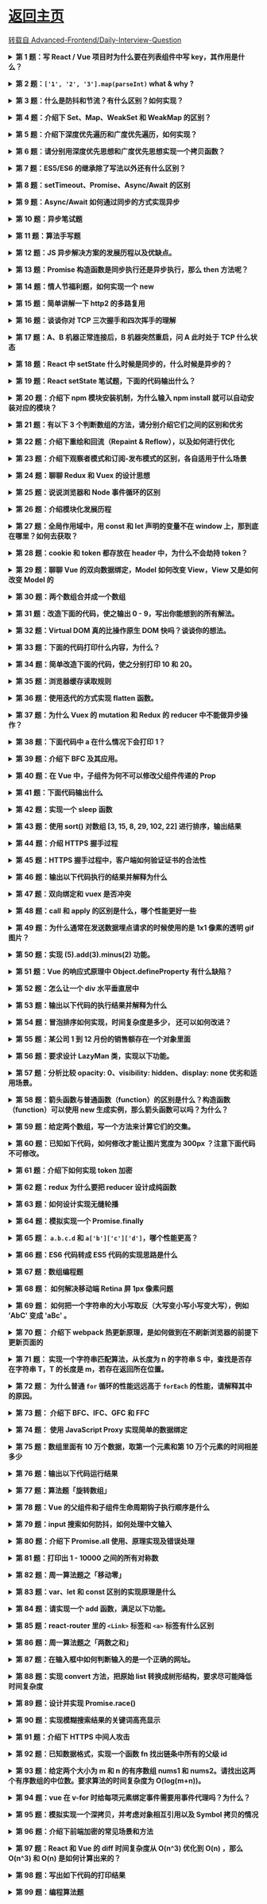 # [返回主页](https://github.com/yisainan/web-interview/blob/master/README.md)

[转载自 Advanced-Frontend/Daily-Interview-Question](https://github.com/Advanced-Frontend/Daily-Interview-Question)

<b><details><summary>第 1 题：写 React / Vue 项目时为什么要在列表组件中写 key，其作用是什么？</summary></b>

答案：key 是给每一个 vnode（虚拟节点）的唯一 id,可以依靠 key,更准确, 更快的拿到 oldVnode 中对应的 vnode 节点。

1. 更准确
   因为带 key 就不是就地复用了，在 sameNode 函数 a.key === b.key 对比中可以避免就地复用的情况。所以会更加准确。

2. 更快
   利用 key 的唯一性生成 map 对象来获取对应节点，比遍历方式更快。

公司：滴滴、饿了么

解析：[第 1 题](https://github.com/Advanced-Frontend/Daily-Interview-Question/issues/1)

</details>

<b><details><summary>第 2 题：`['1', '2', '3'].map(parseInt)` what & why ?</summary></b>

答案：[1, NaN, NaN]

- parseInt('1', 0) //radix 为 0 时，且 string 参数不以“0x”和“0”开头时，按照 10 为基数处理。这个时候返回 1
- parseInt('2', 1) //基数为 1（1 进制）表示的数中，最大值小于 2，所以无法解析，返回 NaN
- parseInt('3', 2) //基数为 2（2 进制）表示的数中，最大值小于 3，所以无法解析，返回 NaN

解析：[第 2 题](https://github.com/Advanced-Frontend/Daily-Interview-Question/issues/4)

</details>

<b><details><summary>第 3 题：什么是防抖和节流？有什么区别？如何实现？</summary></b>

答案：

1、防抖(debounce)：触发高频事件后 n 秒内函数只会执行一次，如果 n 秒内高频事件再次被触发，则重新计算时间

举例：就好像在百度搜索时，每次输入之后都有联想词弹出，这个控制联想词的方法就不可能是输入框内容一改变就触发的，他一定是当你结束输入一段时间之后才会触发。

节流(thorttle)：高频事件触发，但在 n 秒内只会执行一次，所以节流会稀释函数的执行频率

举例：预定一个函数只有在大于等于执行周期时才执行，周期内调用不执行。就好像你在淘宝抢购某一件限量热卖商品时，你不断点刷新点购买，可是总有一段时间你点上是没有效果，这里就用到了节流，就是怕点的太快导致系统出现bug。

2、区别：防抖动是将多次执行变为最后一次执行，节流是将多次执行变成每隔一段时间执行。

公司：挖财

解析：[第 3 题](https://github.com/Advanced-Frontend/Daily-Interview-Question/issues/5)

</details>

<b><details><summary>第 4 题：介绍下 Set、Map、WeakSet 和 WeakMap 的区别？</summary></b>

答案：

1、Set

- 成员唯一、无序且不重复；
- [value, value]，键值与键名是一致的（或者说只有键值，没有键名）；
- 可以遍历，方法有：add、delete、has、clear、entries、forEach、keys、values
- Set 也能用来保存 NaN 和 undefined， 如果有重复的 NaN， Set 会认为就一个 NaN(实际上 NaN!=NaN);

2、Map

- 本质上是键值对的集合，类似集合；
- 可以遍历，方法很多，可以跟各种数据格式转换。

3、WeakSet

- 成员都是对象；
- 成员都是弱引用，可以被垃圾回收机制回收，可以用来保存 DOM 节点，不容易造成内存泄漏；
- 不能遍历，方法有 add、delete、has。

4、WeakMap

- 只接受对象作为键名（null 除外），不接受其他类型的值作为键名；
- 键名是弱引用，键值可以是任意的，键名所指向的对象可以被垃圾回收，此时键名是无效的；
- 不能遍历，方法有 get、set、has、delete。

解析：[第 4 题](https://github.com/Advanced-Frontend/Daily-Interview-Question/issues/6)

</details>

<b><details><summary>第 5 题：介绍下深度优先遍历和广度优先遍历，如何实现？</summary></b>

答案：

解析：[第 5 题](https://github.com/Advanced-Frontend/Daily-Interview-Question/issues/9)

</details>

<b><details><summary>第 6 题：请分别用深度优先思想和广度优先思想实现一个拷贝函数？</summary></b>

答案：

解析：[第 6 题](https://github.com/Advanced-Frontend/Daily-Interview-Question/issues/10)

</details>

<b><details><summary>第 7 题：ES5/ES6 的继承除了写法以外还有什么区别？</summary></b>

答案：

解析：[第 7 题](https://github.com/Advanced-Frontend/Daily-Interview-Question/issues/20)

</details>

<b><details><summary>第 8 题：setTimeout、Promise、Async/Await 的区别</summary></b>

答案：

解析：[第 8 题](https://github.com/Advanced-Frontend/Daily-Interview-Question/issues/33)

</details>

<b><details><summary>第 9 题：Async/Await 如何通过同步的方式实现异步</summary></b>

答案：

公司：头条、微医

解析：[第 9 题](https://github.com/Advanced-Frontend/Daily-Interview-Question/issues/156)

</details>

<b><details><summary>第 10 题：异步笔试题</summary></b>

答案：

> 请写出下面代码的运行结果

```js
async function async1() {
  console.log("async1 start");
  await async2();
  console.log("async1 end");
}
async function async2() {
  console.log("async2");
}
console.log("script start");
setTimeout(function() {
  console.log("setTimeout");
}, 0);
async1();
new Promise(function(resolve) {
  console.log("promise1");
  resolve();
}).then(function() {
  console.log("promise2");
});
console.log("script end");
```

公司：头条

答案：

```js
// script start
// async1 start
// async2
// promise1
// script end
// async1 end
// promise2
// undefined
// setTimeout
```

解析：[第 10 题](https://github.com/Advanced-Frontend/Daily-Interview-Question/issues/7)

</details>

<b><details><summary>第 11 题：算法手写题</summary></b>

答案：

> 已知如下数组：
>
> var arr = [ [1, 2, 2], [3, 4, 5, 5], [6, 7, 8, 9, [11, 12, [12, 13, [14] ] ] ], 10];
>
> 编写一个程序将数组扁平化去并除其中重复部分数据，最终得到一个升序且不重复的数组

公司：携程

答案：

```js
Array.from(new Set(arr.flat(Infinity))).sort((a, b) => {
  return a - b;
});
```

拆解：

```js
arr.flat(Infinity); // 1.所有元素放到同一数组
//  [1, 2, 2, 3, 4, 5, 5, 6, 7, 8, 9, 11, 12, 12, 13, 14, 10]
Array.from(new Set(arr.flat(Infinity))).sort((a, b) => {
  return a - b;
}); // 2.去重及排序
// [1, 2, 3, 4, 5, 6, 7, 8, 9, 10, 11, 12, 13, 14]
```

解析：[第 11 题](https://github.com/Advanced-Frontend/Daily-Interview-Question/issues/8)

</details>

<b><details><summary>第 12 题：JS 异步解决方案的发展历程以及优缺点。</summary></b>

答案：

公司：滴滴、挖财、微医、海康

解析：[第 12 题](https://github.com/Advanced-Frontend/Daily-Interview-Question/issues/11)

</details>

<b><details><summary>第 13 题：Promise 构造函数是同步执行还是异步执行，那么 then 方法呢？</summary></b>

答案：

公司：微医

解析：[第 13 题](https://github.com/Advanced-Frontend/Daily-Interview-Question/issues/19)

</details>

<b><details><summary>第 14 题：情人节福利题，如何实现一个 new</summary></b>

答案：

公司：兑吧

解析：[第 14 题](https://github.com/Advanced-Frontend/Daily-Interview-Question/issues/12)

</details>

<b><details><summary>第 15 题：简单讲解一下 http2 的多路复用</summary></b>

答案：

公司：网易

解析：[第 15 题](https://github.com/Advanced-Frontend/Daily-Interview-Question/issues/14)

</details>

<b><details><summary>第 16 题：谈谈你对 TCP 三次握手和四次挥手的理解</summary></b>

答案：

解析：[第 16 题](https://github.com/Advanced-Frontend/Daily-Interview-Question/issues/15)

</details>

<b><details><summary>第 17 题：A、B 机器正常连接后，B 机器突然重启，问 A 此时处于 TCP 什么状态</summary></b>

答案：

> 如果 A 与 B 建立了正常连接后，从未相互发过数据，这个时候 B 突然机器重启，问 A 此时处于 TCP 什么状态？如何消除服务器程序中的这个状态？（超纲题，了解即可）

解析：[第 17 题](https://github.com/Advanced-Frontend/Daily-Interview-Question/issues/21)

</details>

<b><details><summary>第 18 题：React 中 setState 什么时候是同步的，什么时候是异步的？</summary></b>

答案：
公司：微医

解析：[第 18 题](https://github.com/Advanced-Frontend/Daily-Interview-Question/issues/17)

</details>

<b><details><summary>第 19 题：React setState 笔试题，下面的代码输出什么？</summary></b>

答案：

```js
class Example extends React.Component {
  constructor() {
    super();
    this.state = {
      val: 0
    };
  }

  componentDidMount() {
    this.setState({ val: this.state.val + 1 });
    console.log(this.state.val); // 第 1 次 log

    this.setState({ val: this.state.val + 1 });
    console.log(this.state.val); // 第 2 次 log

    setTimeout(() => {
      this.setState({ val: this.state.val + 1 });
      console.log(this.state.val); // 第 3 次 log

      this.setState({ val: this.state.val + 1 });
      console.log(this.state.val); // 第 4 次 log
    }, 0);
  }

  render() {
    return null;
  }
}
```

解析：[第 19 题](https://github.com/Advanced-Frontend/Daily-Interview-Question/issues/18)

</details>

<b><details><summary>第 20 题：介绍下 npm 模块安装机制，为什么输入 npm install 就可以自动安装对应的模块？</summary></b>

答案：
解析：[第 20 题](https://github.com/Advanced-Frontend/Daily-Interview-Question/issues/22)

</details>

<b><details><summary>第 21 题：有以下 3 个判断数组的方法，请分别介绍它们之间的区别和优劣</summary></b>

答案：

> Object.prototype.toString.call() 、 instanceof 以及 Array.isArray()

解析：[第 21 题](https://github.com/Advanced-Frontend/Daily-Interview-Question/issues/23)

</details>

<b><details><summary>第 22 题：介绍下重绘和回流（Repaint & Reflow），以及如何进行优化</summary></b>

答案：
解析：[第 22 题](https://github.com/Advanced-Frontend/Daily-Interview-Question/issues/24)

</details>

<b><details><summary>第 23 题：介绍下观察者模式和订阅-发布模式的区别，各自适用于什么场景</summary></b>

答案：
解析：[第 23 题](https://github.com/Advanced-Frontend/Daily-Interview-Question/issues/25)

</details>

<b><details><summary>第 24 题：聊聊 Redux 和 Vuex 的设计思想</summary></b>

答案：
解析：[第 24 题](https://github.com/Advanced-Frontend/Daily-Interview-Question/issues/45)

</details>

<b><details><summary>第 25 题：说说浏览器和 Node 事件循环的区别</summary></b>

答案：
解析：[第 25 题](https://github.com/Advanced-Frontend/Daily-Interview-Question/issues/26)

</details>

<b><details><summary>第 26 题：介绍模块化发展历程</summary></b>

答案：

可从 IIFE、AMD、CMD、CommonJS、UMD、webpack(require.ensure)、ES Module、`<script type="module">` 这几个角度考虑。

解析：[第 26 题](https://github.com/Advanced-Frontend/Daily-Interview-Question/issues/28)

</details>

<b><details><summary>第 27 题：全局作用域中，用 const 和 let 声明的变量不在 window 上，那到底在哪里？如何去获取？</summary></b>

答案：

解析：[第 27 题](https://github.com/Advanced-Frontend/Daily-Interview-Question/issues/30)

</details>

<b><details><summary>第 28 题：cookie 和 token 都存放在 header 中，为什么不会劫持 token？</summary></b>

答案：
解析：[第 28 题](https://github.com/Advanced-Frontend/Daily-Interview-Question/issues/31)

</details>

<b><details><summary>第 29 题：聊聊 Vue 的双向数据绑定，Model 如何改变 View，View 又是如何改变 Model 的</summary></b>

答案：
解析：[第 29 题](https://github.com/Advanced-Frontend/Daily-Interview-Question/issues/34)

</details>

<b><details><summary>第 30 题：两个数组合并成一个数组</summary></b>

答案：
请把两个数组 ['A1', 'A2', 'B1', 'B2', 'C1', 'C2', 'D1', 'D2'] 和 ['A', 'B', 'C', 'D']，合并为 ['A1', 'A2', 'A', 'B1', 'B2', 'B', 'C1', 'C2', 'C', 'D1', 'D2', 'D']。

解析： [第 30 题](https://github.com/Advanced-Frontend/Daily-Interview-Question/issues/39)

</details>

<b><details><summary>第 31 题：改造下面的代码，使之输出 0 - 9，写出你能想到的所有解法。</summary></b>

答案：

```js
for (var i = 0; i < 10; i++) {
  setTimeout(() => {
    console.log(i);
  }, 1000);
}
```

解析：[第 31 题](https://github.com/Advanced-Frontend/Daily-Interview-Question/issues/43)

</details>

<b><details><summary>第 32 题：Virtual DOM 真的比操作原生 DOM 快吗？谈谈你的想法。</summary></b>

答案：
解析：[第 32 题](https://github.com/Advanced-Frontend/Daily-Interview-Question/issues/47)

</details>

<b><details><summary>第 33 题：下面的代码打印什么内容，为什么？</summary></b>

答案：

```js
var b = 10;
(function b() {
  b = 20;
  console.log(b);
})();
```

解析：[第 33 题](https://github.com/Advanced-Frontend/Daily-Interview-Question/issues/48)

</details>

<b><details><summary>第 34 题：简单改造下面的代码，使之分别打印 10 和 20。</summary></b>

答案：

```js
var b = 10;
(function b() {
  b = 20;
  console.log(b);
})();
```

解析：[第 34 题](https://github.com/Advanced-Frontend/Daily-Interview-Question/issues/51)

</details>

<b><details><summary>第 35 题：浏览器缓存读取规则</summary></b>

答案：

可以分成 Service Worker、Memory Cache、Disk Cache 和 Push Cache，那请求的时候 from memory cache 和 from disk cache 的依据是什么，哪些数据什么时候存放在 Memory Cache 和 Disk Cache 中？

解析：[第 35 题](https://github.com/Advanced-Frontend/Daily-Interview-Question/issues/53)

</details>

<b><details><summary>第 36 题：使用迭代的方式实现 flatten 函数。</summary></b>

答案：
解析：[第 36 题](https://github.com/Advanced-Frontend/Daily-Interview-Question/issues/54)

</details>

<b><details><summary>第 37 题：为什么 Vuex 的 mutation 和 Redux 的 reducer 中不能做异步操作？</summary></b>

答案：
解析：[第 37 题](https://github.com/Advanced-Frontend/Daily-Interview-Question/issues/65)

</details>

<b><details><summary>第 38 题：下面代码中 a 在什么情况下会打印 1？</summary></b>

答案：

```js
var a = ?;
if(a == 1 && a == 2 && a == 3){
 	console.log(1);
}
```

解析：[第 38 题](https://github.com/Advanced-Frontend/Daily-Interview-Question/issues/57)

公司：京东

</details>

<b><details><summary>第 39 题：介绍下 BFC 及其应用。</summary></b>

答案：
解析：[第 39 题](https://github.com/Advanced-Frontend/Daily-Interview-Question/issues/59)

</details>

<b><details><summary>第 40 题：在 Vue 中，子组件为何不可以修改父组件传递的 Prop</summary></b>

答案：
如果修改了，Vue 是如何监控到属性的修改并给出警告的。

解析：[第 40 题](https://github.com/Advanced-Frontend/Daily-Interview-Question/issues/60)

</details>

<b><details><summary>第 41 题：下面代码输出什么</summary></b>

答案：

```js
var a = 10;
(function() {
  console.log(a);
  a = 5;
  console.log(window.a);
  var a = 20;
  console.log(a);
})();
```

解析：[第 41 题](https://github.com/Advanced-Frontend/Daily-Interview-Question/issues/61)

</details>

<b><details><summary>第 42 题：实现一个 sleep 函数</summary></b>

答案：
比如 sleep(1000) 意味着等待 1000 毫秒，可从 Promise、Generator、Async/Await 等角度实现

解析：[第 42 题](https://github.com/Advanced-Frontend/Daily-Interview-Question/issues/63)

</details>

<b><details><summary>第 43 题：使用 sort() 对数组 [3, 15, 8, 29, 102, 22] 进行排序，输出结果</summary></b>

答案：
解析：[第 43 题](https://github.com/Advanced-Frontend/Daily-Interview-Question/issues/66)

</details>

<b><details><summary>第 44 题：介绍 HTTPS 握手过程</summary></b>

答案：
解析：[第 44 题](https://github.com/Advanced-Frontend/Daily-Interview-Question/issues/70)

</details>

<b><details><summary>第 45 题：HTTPS 握手过程中，客户端如何验证证书的合法性</summary></b>

答案：
解析：[第 45 题](https://github.com/Advanced-Frontend/Daily-Interview-Question/issues/74)

</details>

<b><details><summary>第 46 题：输出以下代码执行的结果并解释为什么</summary></b>

答案：

```js
var obj = {
  "2": 3,
  "3": 4,
  length: 2,
  splice: Array.prototype.splice,
  push: Array.prototype.push
};
obj.push(1);
obj.push(2);
console.log(obj);
```

解析：[第 46 题](https://github.com/Advanced-Frontend/Daily-Interview-Question/issues/76)

</details>

<b><details><summary>第 47 题：双向绑定和 vuex 是否冲突</summary></b>

答案：
解析：[第 47 题](https://github.com/Advanced-Frontend/Daily-Interview-Question/issues/81)

</details>

<b><details><summary>第 48 题：call 和 apply 的区别是什么，哪个性能更好一些</summary></b>

答案：
解析：[第 48 题](https://github.com/Advanced-Frontend/Daily-Interview-Question/issues/84)

</details>

<b><details><summary>第 49 题：为什么通常在发送数据埋点请求的时候使用的是 1x1 像素的透明 gif 图片？</summary></b>

答案：
解析：[第 49 题](https://github.com/Advanced-Frontend/Daily-Interview-Question/issues/87)

</details>

<b><details><summary>第 50 题：实现 (5).add(3).minus(2) 功能。</summary></b>

答案：

> 例： 5 + 3 - 2，结果为 6

解析：[第 50 题](https://github.com/Advanced-Frontend/Daily-Interview-Question/issues/88)

公司：百度

</details>

<b><details><summary>第 51 题：Vue 的响应式原理中 Object.defineProperty 有什么缺陷？</summary></b>

答案：
为什么在 Vue3.0 采用了 Proxy，抛弃了 Object.defineProperty？

解析：[第 51 题](https://github.com/Advanced-Frontend/Daily-Interview-Question/issues/90)

</details>

<b><details><summary>第 52 题：怎么让一个 div 水平垂直居中</summary></b>

答案：
解析：[第 52 题](https://github.com/Advanced-Frontend/Daily-Interview-Question/issues/92)

</details>

<b><details><summary>第 53 题：输出以下代码的执行结果并解释为什么</summary></b>

答案：

```js
var a = { n: 1 };
var b = a;
a.x = a = { n: 2 };

console.log(a.x);
console.log(b.x);
```

解析：[第 53 题](https://github.com/Advanced-Frontend/Daily-Interview-Question/issues/93)

</details>

<b><details><summary>第 54 题：冒泡排序如何实现，时间复杂度是多少， 还可以如何改进？</summary></b>

答案：
解析：[第 54 题](https://github.com/Advanced-Frontend/Daily-Interview-Question/issues/94)

</details>

<b><details><summary>第 55 题：某公司 1 到 12 月份的销售额存在一个对象里面</summary></b>

答案：
如下：{1:222, 2:123, 5:888}，请把数据处理为如下结构：[222, 123, null, null, 888, null, null, null, null, null, null, null]。

解析：[第 55 题](https://github.com/Advanced-Frontend/Daily-Interview-Question/issues/96)

</details>

<b><details><summary>第 56 题：要求设计 LazyMan 类，实现以下功能。</summary></b>

答案：

```js
LazyMan("Tony");
// Hi I am Tony

LazyMan("Tony")
  .sleep(10)
  .eat("lunch");
// Hi I am Tony
// 等待了10秒...
// I am eating lunch

LazyMan("Tony")
  .eat("lunch")
  .sleep(10)
  .eat("dinner");
// Hi I am Tony
// I am eating lunch
// 等待了10秒...
// I am eating diner

LazyMan("Tony")
  .eat("lunch")
  .eat("dinner")
  .sleepFirst(5)
  .sleep(10)
  .eat("junk food");
// Hi I am Tony
// 等待了5秒...
// I am eating lunch
// I am eating dinner
// 等待了10秒...
// I am eating junk food
```

解析：[第 56 题](https://github.com/Advanced-Frontend/Daily-Interview-Question/issues/98)

</details>

<b><details><summary>第 57 题：分析比较 opacity: 0、visibility: hidden、display: none 优劣和适用场景。</summary></b>

答案：
解析：[第 57 题](https://github.com/Advanced-Frontend/Daily-Interview-Question/issues/100)

</details>

<b><details><summary>第 58 题：箭头函数与普通函数（function）的区别是什么？构造函数（function）可以使用 new 生成实例，那么箭头函数可以吗？为什么？</summary></b>

答案：
解析：[第 58 题](https://github.com/Advanced-Frontend/Daily-Interview-Question/issues/101)

</details>

<b><details><summary>第 59 题：给定两个数组，写一个方法来计算它们的交集。</summary></b>

答案：

> 例如：给定 nums1 = [1, 2, 2, 1]，nums2 = [2, 2]，返回 [2, 2]。

解析：[第 59 题](https://github.com/Advanced-Frontend/Daily-Interview-Question/issues/102)

</details>

<b><details><summary>第 60 题：已知如下代码，如何修改才能让图片宽度为 300px ？注意下面代码不可修改。</summary></b>

答案：

> `<img src="1.jpg" style="width:480px!important;”>`

解析：[第 60 题](https://github.com/Advanced-Frontend/Daily-Interview-Question/issues/105)

</details>

<b><details><summary>第 61 题：介绍下如何实现 token 加密</summary></b>

答案：
解析：[第 61 题](https://github.com/Advanced-Frontend/Daily-Interview-Question/issues/106)

</details>

<b><details><summary>第 62 题：redux 为什么要把 reducer 设计成纯函数</summary></b>

答案：
解析：[第 62 题](https://github.com/Advanced-Frontend/Daily-Interview-Question/issues/107)

</details>

<b><details><summary>第 63 题：如何设计实现无缝轮播</summary></b>

答案：
解析：[第 63 题](https://github.com/Advanced-Frontend/Daily-Interview-Question/issues/108)

</details>

<b><details><summary>第 64 题：模拟实现一个 Promise.finally</summary></b>

答案：
解析：[第 64 题](https://github.com/Advanced-Frontend/Daily-Interview-Question/issues/109)

</details>

<b><details><summary>第 65 题： `a.b.c.d` 和 `a['b']['c']['d']`，哪个性能更高？</summary></b>

答案：
解析：[第 65 题](https://github.com/Advanced-Frontend/Daily-Interview-Question/issues/111)

</details>

<b><details><summary>第 66 题：ES6 代码转成 ES5 代码的实现思路是什么</summary></b>

答案：
解析：[第 66 题](https://github.com/Advanced-Frontend/Daily-Interview-Question/issues/112)

</details>

<b><details><summary>第 67 题：数组编程题</summary></b>

答案：
随机生成一个长度为 10 的整数类型的数组，例如 `[2, 10, 3, 4, 5, 11, 10, 11, 20]`，将其排列成一个新数组，要求新数组形式如下，例如 `[[2, 3, 4, 5], [10, 11], [20]]`。

解析：[第 67 题](https://github.com/Advanced-Frontend/Daily-Interview-Question/issues/113)

</details>

<b><details><summary>第 68 题： 如何解决移动端 Retina 屏 1px 像素问题</summary></b>

答案：
解析：[第 68 题](https://github.com/Advanced-Frontend/Daily-Interview-Question/issues/115)

</details>

<b><details><summary>第 69 题： 如何把一个字符串的大小写取反（大写变小写小写变大写），例如 ’AbC' 变成 'aBc' 。</summary></b>

答案：
解析：[第 69 题](https://github.com/Advanced-Frontend/Daily-Interview-Question/issues/116)

</details>

<b><details><summary>第 70 题： 介绍下 webpack 热更新原理，是如何做到在不刷新浏览器的前提下更新页面的</summary></b>

答案：
解析：[第 70 题](https://github.com/Advanced-Frontend/Daily-Interview-Question/issues/118)

</details>

<b><details><summary>第 71 题： 实现一个字符串匹配算法，从长度为 n 的字符串 S 中，查找是否存在字符串 T，T 的长度是 m，若存在返回所在位置。</summary></b>

答案：
解析：[第 71 题](https://github.com/Advanced-Frontend/Daily-Interview-Question/issues/119)

</details>

<b><details><summary>第 72 题： 为什么普通 `for` 循环的性能远远高于 `forEach` 的性能，请解释其中的原因。</summary></b>

答案：
![image-20190512225510941](https://ws2.sinaimg.cn/large/006tNc79gy1g2yxbg4ta8j31gh0u048h.jpg)

解析：[第 72 题](https://github.com/Advanced-Frontend/Daily-Interview-Question/issues/121)

</details>

<b><details><summary>第 73 题： 介绍下 BFC、IFC、GFC 和 FFC</summary></b>

答案：
解析：[第 73 题](https://github.com/Advanced-Frontend/Daily-Interview-Question/issues/122)

</details>

<b><details><summary>第 74 题： 使用 JavaScript Proxy 实现简单的数据绑定</summary></b>

答案：
解析：[第 74 题](https://github.com/Advanced-Frontend/Daily-Interview-Question/issues/123)

</details>

<b><details><summary>第 75 题：数组里面有 10 万个数据，取第一个元素和第 10 万个元素的时间相差多少</summary></b>

答案：
解析：[第 75 题](https://github.com/Advanced-Frontend/Daily-Interview-Question/issues/124)

</details>

<b><details><summary>第 76 题：输出以下代码运行结果</summary></b>

答案：

```js
// example 1
var a={}, b='123', c=123;
a[b]='b';
a[c]='c';
console.log(a[b]);

---------------------
// example 2
var a={}, b=Symbol('123'), c=Symbol('123');
a[b]='b';
a[c]='c';
console.log(a[b]);

---------------------
// example 3
var a={}, b={key:'123'}, c={key:'456'};
a[b]='b';
a[c]='c';
console.log(a[b]);
```

解析：[第 76 题](https://github.com/Advanced-Frontend/Daily-Interview-Question/issues/125)

</details>

<b><details><summary>第 77 题：算法题「旋转数组」</summary></b>

答案：

> 给定一个数组，将数组中的元素向右移动 k 个位置，其中 k 是非负数。

示例 1：

```js
输入: [1, 2, 3, 4, 5, 6, 7] 和 k = 3
输出: [5, 6, 7, 1, 2, 3, 4]
解释:
向右旋转 1 步: [7, 1, 2, 3, 4, 5, 6]
向右旋转 2 步: [6, 7, 1, 2, 3, 4, 5]
向右旋转 3 步: [5, 6, 7, 1, 2, 3, 4]
```

示例 2：

```js
输入: [-1, -100, 3, 99] 和 k = 2
输出: [3, 99, -1, -100]
解释:
向右旋转 1 步: [99, -1, -100, 3]
向右旋转 2 步: [3, 99, -1, -100]
```

解析：[第 77 题](https://github.com/Advanced-Frontend/Daily-Interview-Question/issues/126)

</details>

<b><details><summary>第 78 题：Vue 的父组件和子组件生命周期钩子执行顺序是什么</summary></b>

答案：
解析：[第 78 题](https://github.com/Advanced-Frontend/Daily-Interview-Question/issues/128)

</details>

<b><details><summary>第 79 题：input 搜索如何防抖，如何处理中文输入</summary></b>

答案：
解析：[第 79 题](https://github.com/Advanced-Frontend/Daily-Interview-Question/issues/129)

</details>

<b><details><summary>第 80 题：介绍下 Promise.all 使用、原理实现及错误处理</summary></b>

答案：
解析：[第 80 题](https://github.com/Advanced-Frontend/Daily-Interview-Question/issues/130)

</details>

<b><details><summary>第 81 题：打印出 1 - 10000 之间的所有对称数</summary></b>

答案：

> 例如：121、1331 等

解析：[第 81 题](https://github.com/Advanced-Frontend/Daily-Interview-Question/issues/131)

</details>

<b><details><summary>第 82 题：周一算法题之「移动零」</summary></b>

答案：

> 给定一个数组 nums，编写一个函数将所有 0 移动到数组的末尾，同时保持非零元素的相对顺序。
>
> 示例:
>
> ```
> 输入: [0,1,0,3,12]
> 输出: [1,3,12,0,0]
> ```
>
> 说明:
>
> 1. 必须在原数组上操作，不能拷贝额外的数组。
>
> 1. 尽量减少操作次数。

解析：[第 82 题](https://github.com/Advanced-Frontend/Daily-Interview-Question/issues/132)

</details>

<b><details><summary>第 83 题：var、let 和 const 区别的实现原理是什么</summary></b>

答案：
解析：[第 83 题](https://github.com/Advanced-Frontend/Daily-Interview-Question/issues/133)

</details>

<b><details><summary>第 84 题：请实现一个 add 函数，满足以下功能。</summary></b>

答案：

> ```js
> add(1); 			// 1
> add(1)(2);  	// 3
> add(1)(2)(3)；// 6
> add(1)(2, 3); // 6
> add(1, 2)(3); // 6
> add(1, 2, 3); // 6
> ```

解析：[第 84 题](https://github.com/Advanced-Frontend/Daily-Interview-Question/issues/134)

</details>

<b><details><summary>第 85 题：react-router 里的 `<Link>` 标签和 `<a>` 标签有什么区别</summary></b>

答案：

> 如何禁掉 `<a>` 标签默认事件，禁掉之后如何实现跳转。

解析：[第 85 题](https://github.com/Advanced-Frontend/Daily-Interview-Question/issues/135)

</details>

<b><details><summary>第 86 题：周一算法题之「两数之和」</summary></b>

答案：
给定一个整数数组和一个目标值，找出数组中和为目标值的两个数。

你可以假设每个输入只对应一种答案，且同样的元素不能被重复利用。

示例：

```js
给定 nums = [2, 7, 11, 15], target = 9

因为 nums[0] + nums[1] = 2 + 7 = 9
所以返回 [0, 1]
```

解析：[第 86 题](https://github.com/Advanced-Frontend/Daily-Interview-Question/issues/136)

公司：京东、快手

</details>

<b><details><summary>第 87 题：在输入框中如何判断输入的是一个正确的网址。</summary></b>

答案：
解析：[第 87 题](https://github.com/Advanced-Frontend/Daily-Interview-Question/issues/138)

</details>

<b><details><summary>第 88 题：实现 convert 方法，把原始 list 转换成树形结构，要求尽可能降低时间复杂度</summary></b>

答案：
以下数据结构中，id 代表部门编号，name 是部门名称，parentId 是父部门编号，为 0 代表一级部门，现在要求实现一个 convert 方法，把原始 list 转换成树形结构，parentId 为多少就挂载在该 id 的属性 children 数组下，结构如下：

```js
// 原始 list 如下
let list =[
    {id:1,name:'部门A',parentId:0},
    {id:2,name:'部门B',parentId:0},
    {id:3,name:'部门C',parentId:1},
    {id:4,name:'部门D',parentId:1},
    {id:5,name:'部门E',parentId:2},
    {id:6,name:'部门F',parentId:3},
    {id:7,name:'部门G',parentId:2},
    {id:8,name:'部门H',parentId:4}
];
const result = convert(list, ...);

// 转换后的结果如下
let result = [
    {
      id: 1,
      name: '部门A',
      parentId: 0,
      children: [
        {
          id: 3,
          name: '部门C',
          parentId: 1,
          children: [
            {
              id: 6,
              name: '部门F',
              parentId: 3
            }, {
              id: 16,
              name: '部门L',
              parentId: 3
            }
          ]
        },
        {
          id: 4,
          name: '部门D',
          parentId: 1,
          children: [
            {
              id: 8,
              name: '部门H',
              parentId: 4
            }
          ]
        }
      ]
    },
  ···
];
```

解析：[第 88 题](https://github.com/Advanced-Frontend/Daily-Interview-Question/issues/139)

</details>

<b><details><summary>第 89 题：设计并实现 Promise.race()</summary></b>

答案：
解析：[第 89 题](https://github.com/Advanced-Frontend/Daily-Interview-Question/issues/140)

</details>

<b><details><summary>第 90 题：实现模糊搜索结果的关键词高亮显示</summary></b>

答案：
<img src="https://ws3.sinaimg.cn/large/006tNc79ly1g43dykaccuj30u01hc49s.jpg" height="800"/>

解析：[第 90 题](https://github.com/Advanced-Frontend/Daily-Interview-Question/issues/141)

</details>

<b><details><summary>第 91 题：介绍下 HTTPS 中间人攻击</summary></b>

答案：
解析：[第 91 题](https://github.com/Advanced-Frontend/Daily-Interview-Question/issues/142)

</details>

<b><details><summary>第 92 题：已知数据格式，实现一个函数 fn 找出链条中所有的父级 id</summary></b>

答案：

> ```js
> const value = '112'
> const fn = (value) => {
> ...
> }
> fn(value) // 输出 [1， 11， 112]
> ```

<img src="https://ws1.sinaimg.cn/large/006tNc79gy1g45a04ntttj30k20wen01.jpg" height="800"/>

解析：[第 92 题](https://github.com/Advanced-Frontend/Daily-Interview-Question/issues/143)

</details>

<b><details><summary>第 93 题：给定两个大小为 m 和 n 的有序数组 nums1 和 nums2。请找出这两个有序数组的中位数。要求算法的时间复杂度为 O(log(m+n))。</summary></b>

答案：
示例 1：

```js
nums1 = [1, 3];
nums2 = [2];
```

中位数是 2.0

示例 2：

```js
nums1 = [1, 2];
nums2 = [3, 4];
```

中位数是(2 + 3) / 2 = 2.5

解析：[第 93 题](https://github.com/Advanced-Frontend/Daily-Interview-Question/issues/144)

</details>

<b><details><summary>第 94 题：vue 在 v-for 时给每项元素绑定事件需要用事件代理吗？为什么？</summary></b>

答案：
解析：[第 94 题](https://github.com/Advanced-Frontend/Daily-Interview-Question/issues/145)

</details>

<b><details><summary>第 95 题：模拟实现一个深拷贝，并考虑对象相互引用以及 Symbol 拷贝的情况</summary></b>

答案：
解析：[第 95 题](https://github.com/Advanced-Frontend/Daily-Interview-Question/issues/148)

</details>

<b><details><summary>第 96 题：介绍下前端加密的常见场景和方法</summary></b>

答案：
解析：[第 96 题](https://github.com/Advanced-Frontend/Daily-Interview-Question/issues/150)

</details>

<b><details><summary>第 97 题：React 和 Vue 的 diff 时间复杂度从 O(n^3) 优化到 O(n) ，那么 O(n^3) 和 O(n) 是如何计算出来的？</summary></b>

答案：
解析：[第 97 题](https://github.com/Advanced-Frontend/Daily-Interview-Question/issues/151)

</details>

<b><details><summary>第 98 题：写出如下代码的打印结果</summary></b>

答案：

```js
function changeObjProperty(o) {
  o.siteUrl = "http://www.baidu.com";
  o = new Object();
  o.siteUrl = "http://www.google.com";
}
let webSite = new Object();
changeObjProperty(webSite);
console.log(webSite.siteUrl);
```

公司：京东

解析：[第 98 题](https://github.com/Advanced-Frontend/Daily-Interview-Question/issues/152)

</details>

<b><details><summary>第 99 题：编程算法题</summary></b>

答案：

> 用 JavaScript 写一个函数，输入 int 型，返回整数逆序后的字符串。如：输入整型 1234，返回字符串“4321”。要求必须使用递归函数调用，不能用全局变量，输入函数必须只有一个参数传入，必须返回字符串。

公司：bilibili

解析：[第 99 题](https://github.com/Advanced-Frontend/Daily-Interview-Question/issues/153)

</details>
